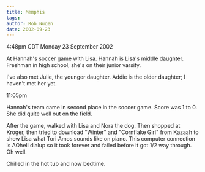 ```yaml
---
title: Memphis
tags: 
author: Rob Nugen
date: 2002-09-23
---
```


<p class=date>4:48pm CDT Monday 23 September 2002</p>

<p>At Hannah's soccer game with Lisa. Hannah is Lisa's middle
daughter.  Freshman in high school; she's on their junior varsity.</p>

<p>I've also met Julie, the younger daughter.  Addie is the older
daughter; I haven't met her yet.</p>

<p class=date>11:05pm</p>

<p>Hannah's team came in second place in the soccer game.  Score was 1
to 0.  She did quite well out on the field.</p>

<p>After the game, walked with Lisa and Nora the dog.  Then shopped at
Kroger, then tried to download "Winter" and "Cornflake Girl" from
Kazaah to show Lisa what Tori Amos sounds like on piano.  This
computer connection is AOhell dialup so it took forever and failed
before it got 1/2 way through.  Oh well.</p>

<p>Chilled in the hot tub and now bedtime.</p>
